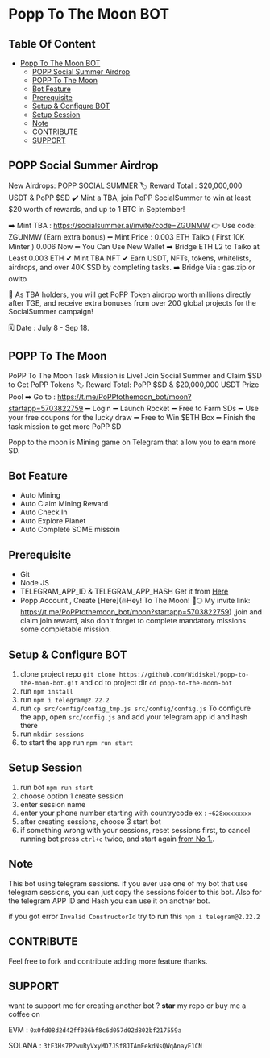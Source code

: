 # Popp To The Moon BOT

## Table Of Content
- [Popp To The Moon BOT](#popp-to-the-moon-bot)
  - [POPP Social Summer Airdrop](#popp-social-summer-airdrop)
  - [POPP To The Moon](#popp-to-the-moon)
  - [Bot Feature](#bot-feature)
  - [Prerequisite](#prerequisite)
  - [Setup \& Configure BOT](#setup--configure-bot)
  - [Setup Session](#setup-session)
  - [Note](#note)
  - [CONTRIBUTE](#contribute)
  - [SUPPORT](#support)

## POPP Social Summer Airdrop
New Airdrops: POPP SOCIAL SUMMER 
🏷 Reward Total : $20,000,000 USDT & PoPP $SD 
✔ Mint a TBA, join PoPP SocialSummer to win at least  $20 worth of rewards, and up to 1 BTC in September! 

➡️ Mint TBA  :  https://socialsummer.ai/invite?code=ZGUNMW
👉 Use code: ZGUNMW (Earn extra bonus)
➖️ Mint Price : 0.003 ETH Taiko ( First 10K Minter ) 0.006 Now
➖️ You Can Use New Wallet
➡️ Bridge ETH L2 to Taiko at Least 0.003 ETH
✔ Mint TBA NFT
✔ Earn USDT, NFTs, tokens, whitelists, airdrops, and over 40K $SD by completing tasks. 
➡️ Bridge Via : gas.zip or owlto

📖 As TBA holders, you will get PoPP Token airdrop worth millions directly after TGE, and receive extra bonuses from 
over 200 global projects for the SocialSummer campaign! 

🗓 Date : July 8 - Sep 18. 

## POPP To The Moon
PoPP To The Moon Task Mission is Live! Join Social Summer and Claim $SD to Get PoPP Tokens
🏷 Reward Total: PoPP $SD & $20,000,000 USDT Prize Pool
➡️ Go to : https://t.me/PoPPtothemoon_bot/moon?startapp=5703822759
➖️ Login
➖️ Launch Rocket
➖️ Free to Farm SDs
➖️ Use your free coupons for the lucky draw
➖️ Free to Win $ETH Box
➖️ Finish the task mission to get more PoPP SD

Popp to the moon is Mining game on Telegram that allow you to earn more SD.

## Bot Feature

- Auto Mining
- Auto Claim Mining Reward
- Auto Check In
- Auto Explore Planet
- Auto Complete SOME missoin

## Prerequisite

- Git
- Node JS
- TELEGRAM_APP_ID & TELEGRAM_APP_HASH Get it from [Here](https://my.telegram.org/auth?to=apps)
- Popp Account , Create [Here](🔥Hey! To The Moon! 🚀🌕 My invite link: https://t.me/PoPPtothemoon_bot/moon?startapp=5703822759) ,join and claim join reward, also don't forget to complete mandatory missions some completable mission.

## Setup & Configure BOT

1. clone project repo `git clone https://github.com/Widiskel/popp-to-the-moon-bot.git` and cd to project dir `cd popp-to-the-moon-bot`
2. run `npm install`
3. run `npm i telegram@2.22.2`
4. run `cp src/config/config_tmp.js src/config/config.js`
   To configure the app, open `src/config.js` and add your telegram app id and hash there
5. run `mkdir sessions`
6. to start the app run `npm run start`

## Setup Session

1. run bot `npm run start`
2. choose option 1 create session
3. enter session name
4. enter your phone number starting with countrycode ex : `+628xxxxxxxx`
5. after creating sessions, choose 3 start bot
6. if something wrong with your sessions, reset sessions first, to cancel running bot press `ctrl+c` twice, and start again [from No 1.](#setup-session).

## Note

This bot using telegram sessions. if you ever use one of my bot that use telegram sessions, you can just copy the sessions folder to this bot. Also for the telegram APP ID and Hash you can use it on another bot.

if you got error `Invalid ConstructorId` try to run this ```npm i telegram@2.22.2```

## CONTRIBUTE

Feel free to fork and contribute adding more feature thanks.

## SUPPORT

want to support me for creating another bot ?
**star** my repo or buy me a coffee on

EVM : `0x0fd08d2d42ff086bf8c6d057d02d802bf217559a`

SOLANA : `3tE3Hs7P2wuRyVxyMD7JSf8JTAmEekdNsQWqAnayE1CN`
